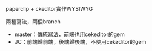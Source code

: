 paperclip + ckeditor實作WYSIWYG

兩種寫法，兩個branch
- master：傳統寫法，前端也用cekeditor的gem
- JC：前端歸前端，後端歸後端，不使用cekeditor的gem
